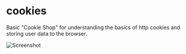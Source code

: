 # cookies
Basic "Cookie Shop" for understanding the basics of http cookies and storing user data to the browser.

![Screenshot](cookieshop.png)
